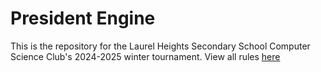 # President Engine

This is the repository for the Laurel Heights Secondary School Computer Science Club's 2024-2025 winter tournament. View all rules [here](https://docs.google.com/document/d/1BwLfj0QLedzzjx0w_9X-pt6UryjCjbRslLytEGUDNY0/edit?usp=sharing)
